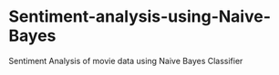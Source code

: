# Sentiment-analysis-using-Naive-Bayes
 Sentiment Analysis of movie data using Naive Bayes Classifier

